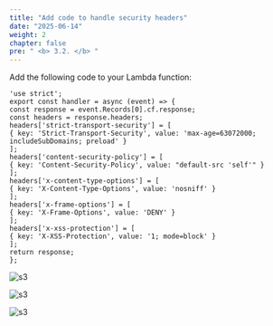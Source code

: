 ```yaml
---
title: "Add code to handle security headers"
date: "2025-06-14"
weight: 2
chapter: false
pre: " <b> 3.2. </b> "
---
```


Add the following code to your Lambda function:

```
'use strict';
export const handler = async (event) => {
const response = event.Records[0].cf.response;
const headers = response.headers;
headers['strict-transport-security'] = [
{ key: 'Strict-Transport-Security', value: 'max-age=63072000; includeSubDomains; preload' }
];
headers['content-security-policy'] = [
{ key: 'Content-Security-Policy', value: "default-src 'self'" }
];
headers['x-content-type-options'] = [
{ key: 'X-Content-Type-Options', value: 'nosniff' }
];
headers['x-frame-options'] = [
{ key: 'X-Frame-Options', value: 'DENY' }
];
headers['x-xss-protection'] = [
{ key: 'X-XSS-Protection', value: '1; mode=block' }
];
return response;
};
```

![s3](/images/3.connect/3.png)

![s3](/images/3.connect/4.png)

![s3](/images/3.connect/5.png)
